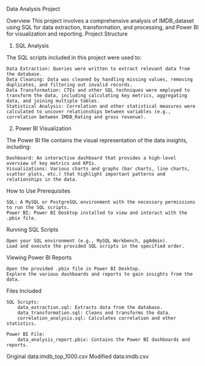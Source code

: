 Data Analysis Project

Overview
This project involves a comprehensive analysis of IMDB_dataset using SQL for data extraction, transformation, and processing, and Power BI for visualization and reporting. 
Project Structure
1. SQL Analysis

The SQL scripts included in this project were used to:

    Data Extraction: Queries were written to extract relevant data from the database.
    Data Cleaning: Data was cleaned by handling missing values, removing duplicates, and filtering out invalid records.
    Data Transformation: CTEs and other SQL techniques were employed to transform the data, including calculating key metrics, aggregating data, and joining multiple tables.
    Statistical Analysis: Correlation and other statistical measures were calculated to uncover relationships between variables (e.g., correlation between IMDB_Rating and gross revenue).

2. Power BI Visualization

The Power BI file contains the visual representation of the data insights, including:

    Dashboard: An interactive dashboard that provides a high-level overview of key metrics and KPIs.
    Visualizations: Various charts and graphs (bar charts, line charts, scatter plots, etc.) that highlight important patterns and relationships in the data.

How to Use
Prerequisites

    SQL: A MySQL or PostgreSQL environment with the necessary permissions to run the SQL scripts.
    Power BI: Power BI Desktop installed to view and interact with the .pbix file.

Running SQL Scripts

    Open your SQL environment (e.g., MySQL Workbench, pgAdmin).
    Load and execute the provided SQL scripts in the specified order.

Viewing Power BI Reports

    Open the provided .pbix file in Power BI Desktop.
    Explore the various dashboards and reports to gain insights from the data.

Files Included

    SQL Scripts:
        data_extraction.sql: Extracts data from the database.
        data_transformation.sql: Cleans and transforms the data.
        correlation_analysis.sql: Calculates correlation and other statistics.

    Power BI File:
        data_analysis_report.pbix: Contains the Power BI dashboards and reports.

  Original data:imdb_top_1000.csv
  Modified data:imdb.csv
